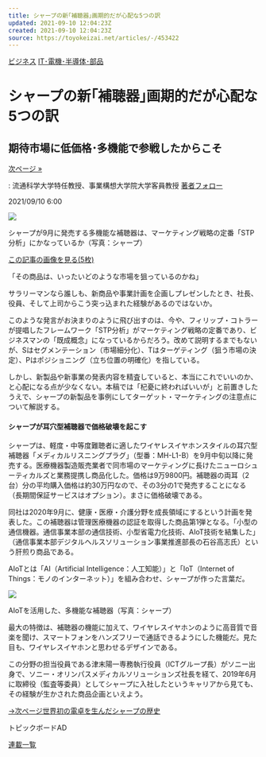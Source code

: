 ```yaml
---
title: シャープの新｢補聴器｣画期的だが心配な5つの訳
updated: 2021-09-10 12:04:23Z
created: 2021-09-10 12:04:23Z
source: https://toyokeizai.net/articles/-/453422
---
```


[ビジネス](https://toyokeizai.net/list/genre/business)
[IT･電機･半導体･部品](https://toyokeizai.net/category/Electric)

# シャープの新｢補聴器｣画期的だが心配な5つの訳

## 期待市場に低価格･多機能で参戦したからこそ

 [次ページ »](https://toyokeizai.net/articles/-/453422?page=2)

  : 流通科学大学特任教授、事業構想大学院大学客員教授    [著者フォロー](https://id.toyokeizai.net/fm/?author_id=3138&author_name=%E9%95%B7%E7%94%B0+%E8%B2%B4%E4%BB%81&referer=%2Farticles%2F-%2F453422)

2021/09/10 6:00

![](https://tk.ismcdn.jp/mwimgs/a/9/1140/img_a970bd1c2bdc5733fb4b3905a11beb24545059.jpg)

シャープが9月に発売する多機能な補聴器は、マーケティング戦略の定番「STP分析」にかなっているか（写真：シャープ）

[この記事の画像を見る(5枚)](https://toyokeizai.net/articles/photo/453422)

「その商品は、いったいどのような市場を狙っているのかね」

サラリーマンなら誰しも、新商品や事業計画を企画しプレゼンしたとき、社長、役員、そして上司からこう突っ込まれた経験があるのではないか。

このような発言がお決まりのように飛び出すのは、今や、フィリップ・コトラーが提唱したフレームワーク「STP分析」がマーケティング戦略の定番であり、ビジネスマンの「既成概念」になっているからだろう。改めて説明するまでもないが、Sはセグメンテーション（市場細分化）、Tはターゲティング（狙う市場の決定）、Pはポジショニング（立ち位置の明確化）を指している。

しかし、新製品や新事業の発表内容を精査していると、本当にこれでいいのか、と心配になる点が少なくない。本稿では「杞憂に終わればいいが」と前置きしたうえで、シャープの新製品を事例にしてターゲット・マーケティングの注意点について解説する。

#### シャープが耳穴型補聴器で価格破壊を起こす

シャープは、軽度・中等度難聴者に適したワイヤレスイヤホンスタイルの耳穴型補聴器「メディカルリスニングプラグ」（型番：MH-L1-B）を9月中旬以降に発売する。医療機器製造販売業者で同市場のマーケティングに長けたニューロシューティカルズと業務提携し商品化した。価格は9万9800円。補聴器の両耳（2台）分の平均購入価格は約30万円なので、その3分の1で発売することになる（長期間保証サービスはオプション）。まさに価格破壊である。

同社は2020年9月に、健康・医療・介護分野を成長領域にするという計画を発表した。この補聴器は管理医療機器の認証を取得した商品第1弾となる。「小型の通信機器。通信事業本部の通信技術、小型省電力化技術、AIoT技術を結集した」（通信事業本部デジタルヘルスソリューション事業推進部長の石谷高志氏）という肝煎り商品である。

AIoTとは「AI（Artificial Intelligence：人工知能）」と「IoT（Internet of Things：モノのインターネット）」を組み合わせ、シャープが作った言葉だ。

![](https://tk.ismcdn.jp/mwimgs/0/1/600/img_019f750a9a32bdc1e1dff26bd829304b215083.jpg)

AIoTを活用した、多機能な補聴器（写真：シャープ）

最大の特徴は、補聴器の機能に加えて、ワイヤレスイヤホンのように高音質で音楽を聞け、スマートフォンをハンズフリーで通話できるようにした機能だ。見た目も、ワイヤレスイヤホンと思わせるデザインである。

この分野の担当役員である津末陽一専務執行役員（ICTグループ長）がソニー出身で、ソニー・オリンパスメディカルソリューションズ社長を経て、2019年6月に取締役（監査等委員）としてシャープに入社したというキャリアから見ても、その経験が生かされた商品企画といえよう。

[→次ページ世界初の電卓を生んだシャープの歴史](https://toyokeizai.net/articles/-/453422?page=2)

トピックボードAD

[連載一覧](https://toyokeizai.net/list/columns)